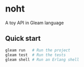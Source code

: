 # noht

A toy API in Gleam language

## Quick start

```sh
gleam run   # Run the project
gleam test  # Run the tests
gleam shell # Run an Erlang shell
```
